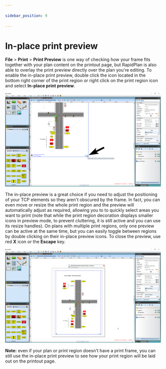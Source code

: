 ```yaml
---

sidebar_position: 9

---
```

# In-place print preview

**File** > **Print** > **Print Preview** is one way of checking how your frame fits together with your plan content on the printout page, but RapidPlan is also able to overlay the print preview directly over the plan you're editing. To enable the in-place print preview, double click the icon located in the bottom right corner of the print region or right click on the print region icon and select **In-place print preview**.

![Double_click_for_print_preview](./assets/Double_click_for_print_preview.png)

The in-place preview is a great choice if you need to adjust the positioning of your TCP elements so they aren't obscured by the frame. In fact, you can even move or resize the whole print region and the preview will automatically adjust as required, allowing you to to quickly select areas you want to print (note that while the print region decoration displays smaller icons in preview mode, to prevent cluttering, it is still active and you can use its resize handles).
On plans with multiple print regions, only one preview can be active at the same time, but you can easily toggle between regions by double clicking on their in-place preview icons. To close the preview, use red **X** icon or the **Escape** key.

![In-place_print_preview.png](./assets/In-place_print_preview.png)

**Note:** even if your plan or print region doesn't have a print frame, you can still use the in-place print preview to see how your print region will be laid out on the printout page.

